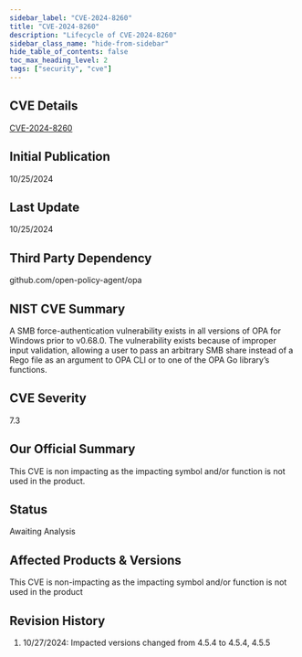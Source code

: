 ```yaml
---
sidebar_label: "CVE-2024-8260"
title: "CVE-2024-8260"
description: "Lifecycle of CVE-2024-8260"
sidebar_class_name: "hide-from-sidebar"
hide_table_of_contents: false
toc_max_heading_level: 2
tags: ["security", "cve"]
---
```


## CVE Details

[CVE-2024-8260](https://nvd.nist.gov/vuln/detail/CVE-2024-8260)

## Initial Publication

10/25/2024

## Last Update

10/25/2024

## Third Party Dependency

github.com/open-policy-agent/opa

## NIST CVE Summary

A SMB force-authentication vulnerability exists in all versions of OPA for Windows prior to v0.68.0. The vulnerability
exists because of improper input validation, allowing a user to pass an arbitrary SMB share instead of a Rego file as an
argument to OPA CLI or to one of the OPA Go library’s functions.

## CVE Severity

7.3

## Our Official Summary

This CVE is non impacting as the impacting symbol and/or function is not used in the product.

## Status

Awaiting Analysis

## Affected Products & Versions

This CVE is non-impacting as the impacting symbol and/or function is not used in the product

## Revision History

1. 10/27/2024: Impacted versions changed from 4.5.4 to 4.5.4, 4.5.5
